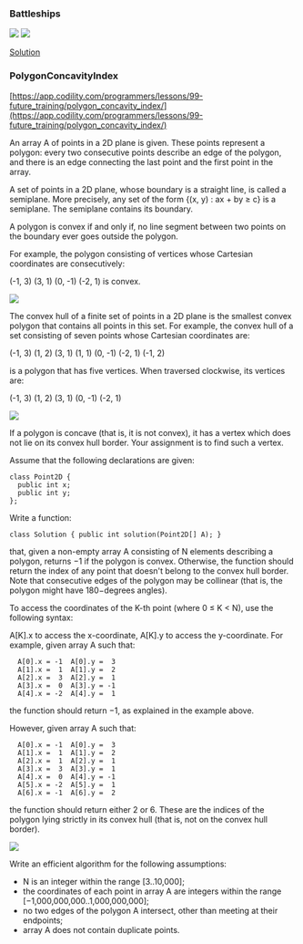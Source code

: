 ﻿### Battleships

![](battleships1.png)
![](battleships2.png)

[Solution](ReviseApp/Battleships.cs)

### PolygonConcavityIndex
[https://app.codility.com/programmers/lessons/99-future_training/polygon_concavity_index/](https://app.codility.com/programmers/lessons/99-future_training/polygon_concavity_index/)

An array A of points in a 2D plane is given. 
These points represent a polygon: every two consecutive points describe an edge of 
the polygon, and there is an edge connecting the last point and the first point in 
the array.

A set of points in a 2D plane, whose boundary is a straight line, is called a 
semiplane. More precisely, any set of the form {(x, y) : ax + by ≥ c} is a semiplane. 
The semiplane contains its boundary.

A polygon is convex if and only if, no line segment between two points on the boundary 
ever goes outside the polygon.

For example, the polygon consisting of vertices whose 
Cartesian coordinates are consecutively:

  (-1, 3)   (3, 1)   (0, -1)   (-2, 1)
is convex.

![](hull1.png)

The convex hull of a finite set of points in a 2D plane is the smallest convex 
polygon that contains all points in this set. For example, the convex hull of a set 
consisting of seven points whose Cartesian coordinates are:

  (-1, 3)   (1, 2)   (3, 1)   (1, 1)   (0, -1)   (-2, 1)  (-1, 2)

is a polygon that has five vertices. When traversed clockwise, its vertices are:

  (-1, 3)   (1, 2)   (3, 1)   (0, -1)   (-2, 1)

![](hull2.png)

If a polygon is concave (that is, it is not convex), it has a vertex 
which does not lie on its convex hull border. Your assignment is to find such a vertex.

Assume that the following declarations are given:

```
class Point2D {
  public int x;
  public int y;
};
```

Write a function:

```
class Solution { public int solution(Point2D[] A); }
```

that, given a non-empty array A consisting of N elements describing a polygon, 
returns −1 if the polygon is convex. Otherwise, the function should return the 
index of any point that doesn't belong to the convex hull border. Note that 
consecutive edges of the polygon may be collinear (that is, the polygon might 
have 180−degrees angles).

To access the coordinates of the K-th point (where 0 ≤ K < N), use the 
following syntax:

A[K].x to access the x-coordinate,
A[K].y to access the y-coordinate.
For example, given array A such that:

```
  A[0].x = -1  A[0].y =  3
  A[1].x =  1  A[1].y =  2
  A[2].x =  3  A[2].y =  1
  A[3].x =  0  A[3].y = -1
  A[4].x = -2  A[4].y =  1
```
the function should return −1, as explained in the example above.

However, given array A such that:

```
  A[0].x = -1  A[0].y =  3
  A[1].x =  1  A[1].y =  2
  A[2].x =  1  A[2].y =  1
  A[3].x =  3  A[3].y =  1
  A[4].x =  0  A[4].y = -1
  A[5].x = -2  A[5].y =  1
  A[6].x = -1  A[6].y =  2
```
the function should return either 2 or 6. These are the indices of the polygon 
lying strictly in its convex hull (that is, not on the convex hull border).

![](hull3.png)

Write an efficient algorithm for the following assumptions:

* N is an integer within the range [3..10,000];
* the coordinates of each point in array A are integers within the range [−1,000,000,000..1,000,000,000];
* no two edges of the polygon A intersect, other than meeting at their endpoints;
* array A does not contain duplicate points.